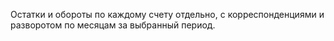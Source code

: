 ﻿Остатки и обороты по каждому счету отдельно, с корреспонденциями и разворотом по месяцам за выбранный период.
